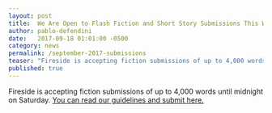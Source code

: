 ```yaml
---
layout: post
title:  We Are Open to Flash Fiction and Short Story Submissions This Week
author: pablo-defendini
date:   2017-09-18 01:01:00 -0500
category: news
permalink: /september-2017-submissions
teaser: "Fireside is accepting fiction submissions of up to 4,000 words this week."
published: true
---
```


Fireside is accepting fiction submissions of up to 4,000 words until midnight on Saturday. [You can read our guidelines and submit here.](http://firesidefiction.com/about/#submissions-guidelines)
